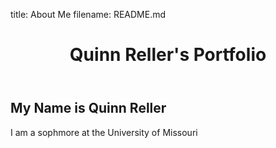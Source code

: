 <!DOCTYPE html>

title: About Me
filename: README.md

<html>
    
<body>
    <header>
        <h1>Quinn Reller's Portfolio</h1>
    </header>
    <main>
        <section>
            <h2>My Name is Quinn Reller</h2>
            <p>I am a sophmore at the University of Missouri</p>
        </section>
    </main>
</body>